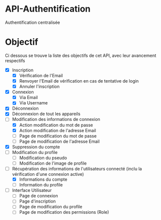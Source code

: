 # API-Authentification
Authentification centralisée

# Objectif
Ci dessous se trouve la liste des objectifs de cet API, avec leur avancement respectifs
- [X] Inscription
    - [X] Vérification de l'Email
    - [X] Renvoyer l'Email de vérification en cas de tentative de login
    - [X] Annuler l'inscription
- [X] Connexion
    - [X] Via Email
    - [X] Via Username
- [X] Déconnexion
- [X] Déconnexion de tout les appareils
- [ ] Modification des informations de connexion
    - [X] Action modification du mot de passe
    - [X] Action modification de l'adresse Email
    - [ ] Page de modification du mot de passe
    - [ ] Page de modification de l'adresse Email
- [X] Suppression du compte
- [ ] Modification du profile
    - [ ] Modification du pseudo
    - [ ] Modification de l'image de profile
- [ ] Récupération des informations de l'utilisateurs connecté (inclu la vérification d'une connexion active)
    - [X] Informations du compte
    - [ ] Information du profile
- [ ] Interface Utilisateur
    - [ ] Page de connexion
    - [ ] Page d'inscription
    - [ ] Page de modification du profile
    - [ ] Page de modification des permissions (Role)